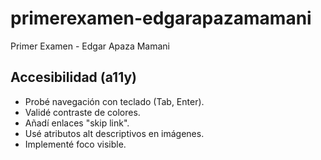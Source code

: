 # primerexamen-edgarapazamamani
Primer Examen - Edgar Apaza Mamani
## Accesibilidad (a11y)
- Probé navegación con teclado (Tab, Enter).
- Validé contraste de colores.
- Añadí enlaces "skip link".
- Usé atributos alt descriptivos en imágenes.
- Implementé foco visible.
